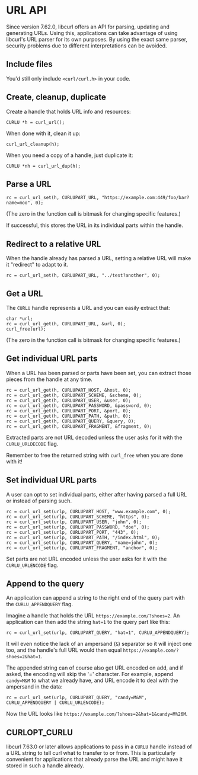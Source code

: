 # URL API

Since version 7.62.0, libcurl offers an API for parsing, updating and
generating URLs. Using this, applications can take advantage of using
libcurl's URL parser for its own purposes. By using the exact same parser,
security problems due to different interpretations can be avoided.

## Include files

You'd still only include `<curl/curl.h>` in your code.

## Create, cleanup, duplicate

Create a handle that holds URL info and resources:

    CURLU *h = curl_url();

When done with it, clean it up:

    curl_url_cleanup(h);

When you need a copy of a handle, just duplicate it:

    CURLU *nh = curl_url_dup(h);

## Parse a URL

    rc = curl_url_set(h, CURLUPART_URL, "https://example.com:449/foo/bar?name=moo", 0);

(The zero in the function call is bitmask for changing specific features.)

If successful, this stores the URL in its individual parts within the handle.

## Redirect to a relative URL

When the handle already has parsed a URL, setting a relative URL will make it
"redirect" to adapt to it.

    rc = curl_url_set(h, CURLUPART_URL, "../test?another", 0);

## Get a URL

The `CURLU` handle represents a URL and you can easily extract that:

    char *url;
    rc = curl_url_get(h, CURLUPART_URL, &url, 0);
    curl_free(url);

(The zero in the function call is bitmask for changing specific features.)

## Get individual URL parts

When a URL has been parsed or parts have been set, you can extract those pieces from the handle at any time.

    rc = curl_url_get(h, CURLUPART_HOST, &host, 0);
    rc = curl_url_get(h, CURLUPART_SCHEME, &scheme, 0);
    rc = curl_url_get(h, CURLUPART_USER, &user, 0);
    rc = curl_url_get(h, CURLUPART_PASSWORD, &password, 0);
    rc = curl_url_get(h, CURLUPART_PORT, &port, 0);
    rc = curl_url_get(h, CURLUPART_PATH, &path, 0);
    rc = curl_url_get(h, CURLUPART_QUERY, &query, 0);
    rc = curl_url_get(h, CURLUPART_FRAGMENT, &fragment, 0);

Extracted parts are not URL decoded unless the user asks for it with the
`CURLU_URLDECODE` flag.

Remember to free the returned string with `curl_free` when you are done with
it!

## Set individual URL parts

A user can opt to set individual parts, either after having parsed a full URL
or instead of parsing such.

    rc = curl_url_set(urlp, CURLUPART_HOST, "www.example.com", 0);
    rc = curl_url_set(urlp, CURLUPART_SCHEME, "https", 0);
    rc = curl_url_set(urlp, CURLUPART_USER, "john", 0);
    rc = curl_url_set(urlp, CURLUPART_PASSWORD, "doe", 0);
    rc = curl_url_set(urlp, CURLUPART_PORT, "443", 0);
    rc = curl_url_set(urlp, CURLUPART_PATH, "/index.html", 0);
    rc = curl_url_set(urlp, CURLUPART_QUERY, "name=john", 0);
    rc = curl_url_set(urlp, CURLUPART_FRAGMENT, "anchor", 0);

Set parts are not URL encoded unless the user asks for it with the
`CURLU_URLENCODE` flag.

## Append to the query

An application can append a string to the right end of the query part with the
`CURLU_APPENDQUERY` flag.

Imagine a handle that holds the URL `https://example.com/?shoes=2`. An
application can then add the string `hat=1` to the query part like this:

    rc = curl_url_set(urlp, CURLUPART_QUERY, "hat=1", CURLU_APPENDQUERY);

It will even notice the lack of an ampersand (`&`) separator so it will inject
one too, and the handle's full URL would then equal
`https://example.com/?shoes=2&hat=1`.

The appended string can of course also get URL encoded on add, and if asked,
the encoding will skip the '=' character. For example, append `candy=M&M` to
what we already have, and URL encode it to deal with the ampersand in the
data:

    rc = curl_url_set(urlp, CURLUPART_QUERY, "candy=M&M", CURLU_APPENDQUERY | CURLU_URLENCODE);

Now the URL looks like `https://example.com/?shoes=2&hat=1&candy=M%26M`.

## CURLOPT_CURLU

libcurl 7.63.0 or later allows applications to pass in a `CURLU` handle
instead of a URL string to tell curl what to transfer to or from. This is
particularly convenient for applications that already parse the URL and might
have it stored in such a handle already.
